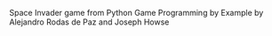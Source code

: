 Space Invader game from Python Game Programming by Example by Alejandro Rodas de Paz and Joseph Howse